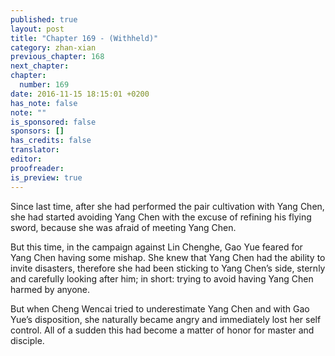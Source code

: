 ```yaml
---
published: true
layout: post
title: "Chapter 169 - (Withheld)"
category: zhan-xian
previous_chapter: 168
next_chapter:
chapter:
  number: 169
date: 2016-11-15 18:15:01 +0200
has_note: false
note: ""
is_sponsored: false
sponsors: []
has_credits: false
translator:
editor:
proofreader:
is_preview: true
---
```

Since last time, after she had performed the pair cultivation with Yang Chen, she had started avoiding Yang Chen with the excuse of refining his flying sword, because she was afraid of meeting Yang Chen.

But this time, in the campaign against Lin Chenghe, Gao Yue feared for Yang Chen having some mishap. She knew that Yang Chen had the ability to invite disasters, therefore she had been sticking to Yang Chen’s side, sternly and carefully looking after him; in short: trying to avoid having Yang Chen harmed by anyone.

But when Cheng Wencai tried to underestimate Yang Chen and with Gao Yue’s disposition, she naturally became angry and immediately lost her self control. All of a sudden this had become a matter of honor for master and disciple. 
